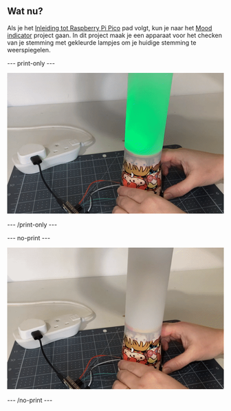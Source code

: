 ## Wat nu?

Als je het [Inleiding tot Raspberry Pi Pico](https://projects.raspberrypi.org/en/raspberrypi/pico-intro) pad volgt, kun je naar het [Mood indicator](https://projects.raspberrypi.org/en/projects/mood-indicator) project gaan. In dit project maak je een apparaat voor het checken van je stemming met gekleurde lampjes om je huidige stemming te weerspiegelen.

--- print-only ---

![Een stuk tekenpapier wordt om een papieren beker gewikkeld. Een groen licht schijnt door het tekenpapier.](images/mood-lamp.PNG)

--- /print-only ---

--- no-print ---

![Een stuk tekenpapier wordt om een papieren beker gewikkeld. De knop aan de zijkant van de beker wordt ingedrukt om de kleur van de lamp te veranderen.](images/mood-lamp.gif)

--- /no-print ---
